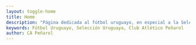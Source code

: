 ```yaml
---
layout: toggle-home
title: Home
description: "Página dedicada al fútbol uruguayo, en especial a la Selección Uruguaya de Fútbol y al Club Atlético Peñarol de Montevideo, Uruguay"
keywords: Fútbol Uruguayo, Selección Uruguaya, Club Atlético Peñarol
author: CA Peñarol
---
```

